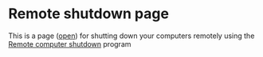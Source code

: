 # Remote shutdown page

This is a page (<a href="https://remote-shutdown-page.web.app/">open</a>) for shutting down your computers remotely using the <a href="https://github.com/Nikola-Ver/Remote-computer-shutdown">Remote computer shutdown</a> program
